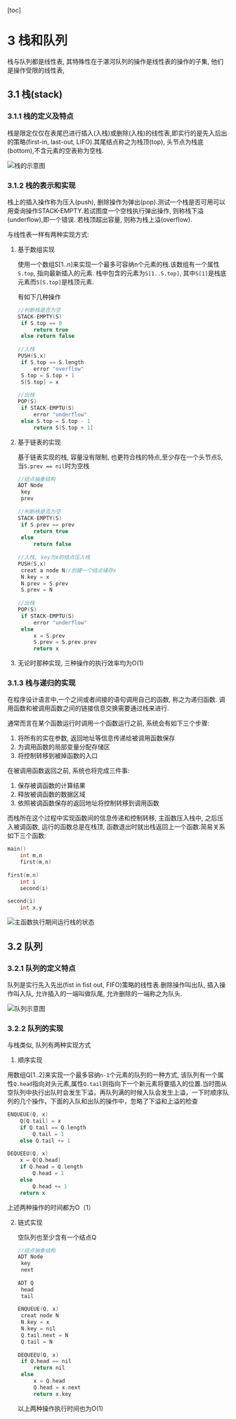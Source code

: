 [toc]



# 3 栈和队列

栈与队列都是线性表, 其特殊性在于湛河队列的操作是线性表的操作的子集, 他们是操作受限的线性表,

## 3.1 栈(stack)

### 3.1.1 栈的定义及特点

栈是限定仅仅在表尾巴进行插入(入栈)或删除(入栈)的线性表,即实行的是先入后出的策略(first-in, last-out, LIFO).其尾结点称之为栈顶(top), 头节点为栈底(bottom),不含元素的空表称为空栈.

<img src="../img/image-20200512185812869.png" alt="栈的示意图"/>

### 3.1.2 栈的表示和实现

栈上的插入操作称为压入(push), 删除操作为弹出(pop).测试一个栈是否可用可以用查询操作STACK-EMPTY.若试图度一个空栈执行弹出操作, 则称栈下溢(underflow),即一个错误. 若栈顶超出容量, 则称为栈上溢(overflow).

与线性表一样有两种实现方式:

1. 基于数组实现

   使用一个数组S[1..n]来实现一个最多可容纳n个元素的栈.该数组有一个属性`S.top`, 指向最新插入的元素. 栈中包含的元素为`S[1..S.top]`, 其中`S[1]`是栈底元素而`S[S.top]`是栈顶元素.

   有如下几种操作

   ```c
   //判断栈是否为空
   STACK-EMPTY(S)
   	if S.top == 0
   		return true
   	else return false
   	
   //入栈
   PUSH(S,x)
   	if S.top == S.length
   		error "overflow"
   	S.top = S.top + 1
   	S[S.top] = x
   	
   //出栈
   POP(S)
   	if STACK-EMPTU(S)
   		error "underflow"
   	else S.top = S.top - 1
   		return S[S.top + 1]
   ```

2. 基于链表的实现

   基于链表实现的栈, 容量没有限制, 也更符合栈的特点,至少存在一个头节点S, 当`S.prev == nil`时为空栈

   ```c
   //结点抽象结构
   ADT Node
   	key
   	prev
   	
   //判断栈是否为空
   STACK-EMPTY(S)
   	if S.prev == prev
   		return true
   	else
   		return false
   	
   //入栈, key为x的结点压入栈
   PUSH(S,x)
   	creat a node N//创建一个结点储存x
   	N.key = x
   	N.prev = S.prev
   	S.prev = N
   	
   //出栈
   POP(S)
   	if STACK-EMPTU(S)
   		error "underflow"
   	else 
   		x = S.prev
   		S.prev = S.prev.prev
   		return x
   ```

3. 无论时那种实现, 三种操作的执行效率均为O(1)



### 3.1.3 栈与递归的实现

在程序设计语言中,一个之间或者间接的语句调用自己的函数, 称之为递归函数. 调用函数和被调用函数之间的链接信息交换需要通过栈来进行.

通常而言在某个函数运行时调用一个函数运行之前, 系统会有如下三个步骤:

1. 将所有的实在参数, 返回地址等信息传递给被调用函数保存
2. 为调用函数的局部变量分配存储区
3. 将控制转移到被掉函数的入口

在被调用函数返回之前, 系统也将完成三件事:

1. 保存被调函数的计算结果
2. 释放被调函数的数据区域
3. 依照被调函数保存的返回地址将控制转移到调用函数

而栈所在这个过程中实现函数间的信息传递和控制转移, 主函数压入栈中, 之后压入被调函数, 运行的函数总是在栈顶, 函数退出时就出栈返回上一个函数.简易关系如下三个函数:

```c
main()
	int m,n
	first(m,n)
	
first(m,n)
	int i
	second(i)
	
second(i)
	int x,y
```

<img src="../img/image-20200519225950470.png" alt="主函数执行期间运行栈的状态"  />



## 3.2 队列

### 3.2.1 队列的定义特点

队列是实行先入先出(fist in fist out, FIFO)策略的线性表.删除操作叫出队, 插入操作叫入队, 允许插入的一端叫做队尾, 允许删除的一端称之为队头.

![队列示意图](../img/image-20200520135358276.png)

### 3.2.2 队列的实现

与栈类似, 队列有两种实现方式

1. 顺序实现

用数组Q[1..2]来实现一个最多容纳`n-1`个元素的队列的一种方式, 该队列有一个属性`Q.head`指向对头元素,属性`Q.tail`则指向下一个新元素将要插入的位置.当时图从空队列中执行出队时会发生下溢，再队列满的时候入队会发生上溢，一下时顺序队列的几个操作，下面的入队和出队的操作中，忽略了下溢和上溢的检查

```c
ENQUEUE(Q, x)
	Q[Q.tail] = x
	if Q.tail == Q.length
		Q.tail = 1
	else Q.tail += 1
	
DEQUEEU(Q, x)
	x = Q[Q.head]
	if Q.head = Q.length
		Q.head = 1
	else 
		Q.head += 1
	return x
```

上述两种操作的时间都为O（1）



2. 链式实现

   空队列也至少含有一个结点Q                                 

   ```c
   //结点抽象结构
   ADT Node
   	key
   	next
   	
   ADT Q
   	head
   	tail
   	
   ENQUEUE(Q, x)
   	creat node N
   	N.key = x
   	N.key = nil
   	Q.tail.next = N
   	Q.tail = N
   	
   DEQUEEU(Q, x)
   	if Q.head == nil
   		return nil
   	else 
   		x = Q.head
   		Q.head = x.next
   		return x.key
   ```

   以上两种操作执行时间也为O(1)